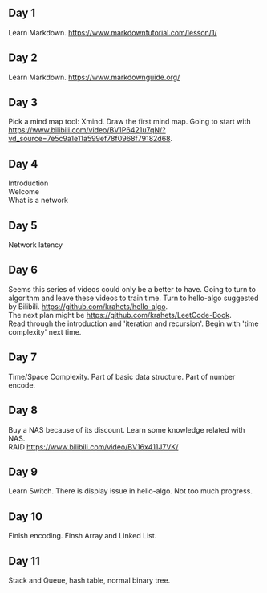 ## Day 1

Learn Markdown. https://www.markdowntutorial.com/lesson/1/

## Day 2

Learn Markdown. https://www.markdownguide.org/

## Day 3

Pick a mind map tool: Xmind. Draw the first mind map. Going to start with https://www.bilibili.com/video/BV1P6421u7qN/?vd_source=7e5c9a1e11a599ef78f0968f79182d68.

## Day 4

Introduction  
Welcome  
What is a network  

## Day 5

Network latency  

## Day 6

Seems this series of videos could only be a better to have. Going to turn to algorithm and leave these videos to train time. Turn to hello-algo suggested by Bilibili. https://github.com/krahets/hello-algo.  
The next plan might be https://github.com/krahets/LeetCode-Book.  
Read through the introduction and 'iteration and recursion'. Begin with 'time complexity' next time.  

## Day 7

Time/Space Complexity. Part of basic data structure. Part of number encode.  

## Day 8

Buy a NAS because of its discount. Learn some knowledge related with NAS.  
RAID https://www.bilibili.com/video/BV16x411J7VK/  

## Day 9

Learn Switch. There is display issue in hello-algo. Not too much progress.  

## Day 10

Finish encoding. Finsh Array and Linked List.  

## Day 11

Stack and Queue, hash table, normal binary tree.  